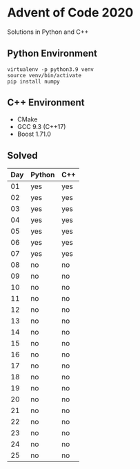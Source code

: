 # Advent of Code 2020

Solutions in Python and C++

## Python Environment

```
virtualenv -p python3.9 venv
source venv/bin/activate
pip install numpy
```

## C++ Environment

* CMake
* GCC 9.3 (C++17)
* Boost 1.71.0

## Solved

Day | Python | C++
---|---|---
01 | yes | yes
02 | yes | yes
03 | yes | yes
04 | yes | yes
05 | yes | yes
06 | yes | yes
07 | yes | yes
08 | no | no
09 | no | no
10 | no | no
11 | no | no
12 | no | no
13 | no | no
14 | no | no
15 | no | no
16 | no | no
17 | no | no
18 | no | no
19 | no | no
20 | no | no
21 | no | no
22 | no | no
23 | no | no
24 | no | no
25 | no | no
